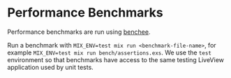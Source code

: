 # Performance Benchmarks

Performance benchmarks are run using [benchee](https://github.com/bencheeorg/benchee).

Run a benchmark with `MIX_ENV=test mix run <benchmark-file-name>`, for example
`MIX_ENV=test mix run bench/assertions.exs`. We use the `test` environment so
that benchmarks have access to the same testing LiveView application used by
unit tests.
